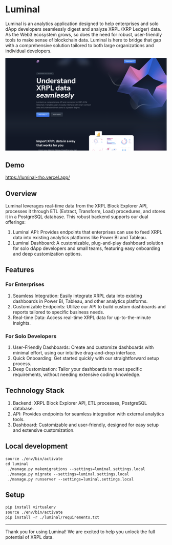 # Luminal

Luminal is an analytics application designed to help enterprises and solo dApp developers seamlessly digest and analyze XRPL (XRP Ledger) data. As the Web3 ecosystem grows, so does the need for robust, user-friendly tools to make sense of blockchain data. Luminal is here to bridge that gap with a comprehensive solution tailored to both large organizations and individual developers.

![Luminal screen cap](./frontend/public/screencap.png)

## Demo

https://luminal-rho.vercel.app/

## Overview

Luminal leverages real-time data from the XRPL Block Explorer API, processes it through ETL (Extract, Transform, Load) procedures, and stores it in a PostgreSQL database. This robust backend supports our dual offerings:

1. Luminal API: Provides endpoints that enterprises can use to feed XRPL data into existing analytics platforms like Power BI and Tableau.
2. Luminal Dashboard: A customizable, plug-and-play dashboard solution for solo dApp developers and small teams, featuring easy onboarding and deep customization options.

## Features

### For Enterprises

1. Seamless Integration: Easily integrate XRPL data into existing dashboards in Power BI, Tableau, and other analytics platforms.
2. Customizable Endpoints: Utilize our API to build custom dashboards and reports tailored to specific business needs.
3. Real-time Data: Access real-time XRPL data for up-to-the-minute insights.

### For Solo Developers
1. User-Friendly Dashboards: Create and customize dashboards with minimal effort, using our intuitive drag-and-drop interface.
2. Quick Onboarding: Get started quickly with our straightforward setup process.
3. Deep Customization: Tailor your dashboards to meet specific requirements, without needing extensive coding knowledge.

## Technology Stack

1. Backend: XRPL Block Explorer API, ETL processes, PostgreSQL database.
2. API: Provides endpoints for seamless integration with external analytics tools.
3. Dashboard: Customizable and user-friendly, designed for easy setup and extensive customization.

## Local development
    
    source ./env/bin/activate
    cd luminal
     ./manage.py makemigrations --settings=luminal.settings.local
     ./manage.py migrate --settings=luminal.settings.local
     ./manage.py runserver --settings=luminal.settings.local

    
## Setup

    pip install virtualenv
    source ./env/bin/activate
    pip install -r ./luminal/requirements.txt
    
--- 

Thank you for using Luminal! We are excited to help you unlock the full potential of XRPL data.






